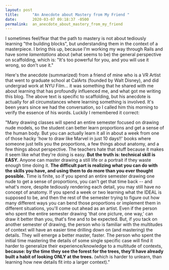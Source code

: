 ```yaml
---
layout: post
title:      "An Anecdote about Mastery from My Friend "
date:       2020-03-07 09:18:37 -0500
permalink:  an_anecdote_about_mastery_from_my_friend
---
```


I sometimes feel/fear that the path to mastery is not about tediously learning "the building blocks", but understanding them in the context of a masterpiece.  I bring this up, because I'm working my way through Rails and have some *lamentations* about (what seems to be) the general perspective on scaffolding, which is: "It's too powerful for you, and you will use it wrong, so don't use it."  

Here's the anecdote (summarized) from a friend of mine who is a VR Artist that went to graduate school at CalArts (founded by Walt Disney), and did undergrad work at NYU Film... it was something that he shared with me about learning that has profoundly influenced me, and what got me writing this blog.  The above text is specific to scaffolding, but his anecdote is actually for all circumstances where learning something is involved.  It's been years since we had the conversation, so I called him this morning to verify the essence of his words.  Luckily I remembered it correct: 

"Many drawing classes will spend an entire semester focused on drawing nude models, so the student can better learn proportions and get a sense of the human body.  But you can actually learn it all in about a week from one of those hacky 'how to draw like Marvel in just 10 days!!' books where someone just tells you the proportions, a few things about anatomy, and a few things about perspective.  The teachers hate that stuff because it makes it seem like what they're doing is easy.  **But the truth is: technical skill is EASY.**  Anyone can master drawing a still life or a portrait if they waste enough time doing it.  **The difficult part is realizing what you can do with the skills you have, and using them to do more than you ever thought possible.**  Time is finite, so if you spend an entire semester drawing one nude to get a sense of proportions, you can't get that time back -- and what's more, despite tediously rendering each detail, you may still have no concept of anatomy.  If you spend a week or two learning what the IDEAL is supposed to be, and then the rest of the semester trying to figure out how many different ways you can bend those proportions or implement them in different situations, you'll come out ahead as an artist.  Even if the person who spent the entire semester drawing 'that one picture, one way,' can draw it better than you, that's fine and to be expected.  But, if you tack on another semester of drawing, the person who is familiar with the multitudes of context will have an easier time drilling down on (and mastering) the details.  They will emerge a better master, faster. The person who spent the initial time mastering the details of some single specific case will find it harder to generalize their experience/knowledge to a multitude of contexts, **because: by the time they see the forest for the trees, they'll have already built a habit of looking ONLY at the trees.** (which is harder to unlearn, than learning how new details fit into a larger context)." 
